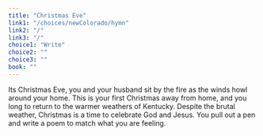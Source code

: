 ```yaml
---
title: "Christmas Eve"
link1: "/choices/newColorado/hymn"
link2: "/"
link3: "/"
choice1: "Write"
choice2: ""
choice3: ""
book: ""
---
```

Its Christmas Eve, you and your husband sit by the fire as the winds howl around your home. This is your first Christmas away from home, and you long to return to the warmer weathers of Kentucky. Despite the brutal weather, Christmas is a time to celebrate God and Jesus. You pull out a pen and write a poem to match what you are feeling.